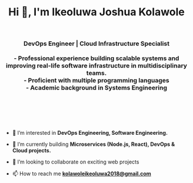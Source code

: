<h1 align="center">Hi 👋, I'm Ikeoluwa Joshua Kolawole</h1>
<br>
<h3 align="center">
    DevOps Engineer | Cloud Infrastructure Specialist  
    <br>
    <br>
    - Professional experience building scalable systems and improving real-life software infrastructure in multidisciplinary teams. 
    <br>
    - Proficient with multiple programming languages
    <br>
    - Academic background in Systems Engineering
    <br>
    <br>
    <br>
</h3>
<br>
<br>

- 🔭 I’m interested in **DevOps Engineering, Software Engineering.**

- 🌱 I’m currently building **Microservices (Node.js, React), DevOps & Cloud projects.**

- 👯 I’m looking to collaborate on exciting web projects

- 📫 How to reach me **kolawoleikeoluwa2018@gmail.com**
<br>
